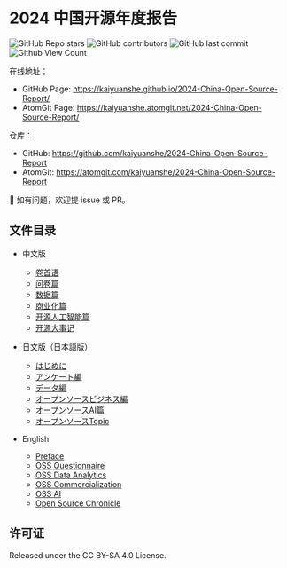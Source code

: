 # 2024 中国开源年度报告

![GitHub Repo stars](https://img.shields.io/github/stars/kaiyuanshe/2024-China-Open-Source-Report?style=for-the-badge)
![GitHub contributors](https://img.shields.io/github/contributors/kaiyuanshe/2024-China-Open-Source-Report?style=for-the-badge)
![GitHub last commit](https://img.shields.io/github/last-commit/kaiyuanshe/2024-China-Open-Source-Report?style=for-the-badge)
![Github View Count](https://img.shields.io/badge/dynamic/json?url=https://counterpro.vercel.app/api/count/id/2024-China-Open-Source-Report&query=%24.count&label=Page%20Views&style=for-the-badge)

在线地址：
- GitHub Page: https://kaiyuanshe.github.io/2024-China-Open-Source-Report/
- AtomGit Page: https://kaiyuanshe.atomgit.net/2024-China-Open-Source-Report/

仓库：
- GitHub: https://github.com/kaiyuanshe/2024-China-Open-Source-Report
- AtomGit: https://atomgit.com/kaiyuanshe/2024-China-Open-Source-Report

👏 如有问题，欢迎提 issue 或 PR。

## 文件目录

- 中文版
  - [卷首语](./preface.md)
  - [问卷篇](./questionnaire.md)
  - [数据篇](./data.md)
  - [商业化篇](./commercialization.md)
  - [开源人工智能篇](./ossAI.md)
  - [开源大事记](./open-source-milestones.md)

- 日文版（日本語版）
  - [はじめに](https://github.com/Nico-Tech-Shenzhen/2024-China-Open-Source-Report-jp/blob/main/preface.md)
  - [アンケート編](https://github.com/Nico-Tech-Shenzhen/2024-China-Open-Source-Report-jp/blob/main/questionnaire.md)
  - [データ編](https://github.com/Nico-Tech-Shenzhen/2024-China-Open-Source-Report-jp/blob/main/data.md)
  - [オープンソースビジネス編](https://github.com/Nico-Tech-Shenzhen/2024-China-Open-Source-Report-jp/blob/main/commercialization.md)
  - [オープンソースAI篇](https://github.com/Nico-Tech-Shenzhen/2024-China-Open-Source-Report-jp/blob/main/ossAI.md)
  - [オープンソースTopic](https://github.com/Nico-Tech-Shenzhen/2024-China-Open-Source-Report-jp/blob/main/open-source-milestones.md)


- English
  - [Preface](./en/preface.md)
  - [OSS Questionnaire](./en/questionnaire.md)
  - [OSS Data Analytics](./en/data.md)
  - [OSS Commercialization](./en/commercialization.md)
  - [OSS AI](./en/ossAI.md)
  - [Open Source Chronicle](./en/open-source-milestones.md)

## 许可证

Released under the CC BY-SA 4.0 License.
